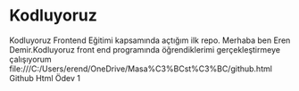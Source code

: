 # Kodluyoruz
Kodluyoruz Frontend Eğitimi kapsamında açtığım ilk repo.
Merhaba ben Eren Demir.Kodluyoruz front end programında öğrendiklerimi gerçekleştirmeye çalışıyorum
file:///C:/Users/erend/OneDrive/Masa%C3%BCst%C3%BC/github.html      Github Html Ödev 1
